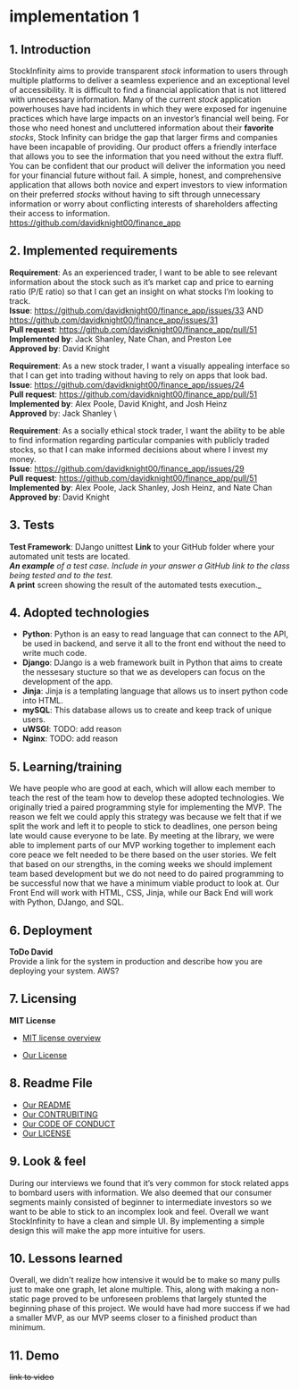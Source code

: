 # implementation 1

## 1. Introduction

StockInfinity aims to provide transparent _stock_ information to users through multiple platforms to deliver a seamless experience and an exceptional level of accessibility. It is difficult to find a financial application that is not littered with unnecessary information. Many of the current _stock_ application powerhouses have had incidents in which they were exposed for ingenuine practices which have large impacts on an investor’s financial well being. For those who need honest and uncluttered information about their **favorite** _stocks_, Stock Infinity can bridge the gap that larger firms and companies have been incapable of providing. Our product offers a friendly interface that allows you to see the information that you need without the extra fluff. You can be confident that our product will deliver the information you need for your financial future without fail. A simple, honest, and comprehensive application that allows both novice and expert investors to view information on their preferred _stocks_ without having to sift through unnecessary information or worry about conflicting interests of shareholders affecting their access to information. \
https://github.com/davidknight00/finance_app

## 2. Implemented requirements

**Requirement**: As an experienced trader, I want to be able to see relevant information about the stock such as it’s market cap and price to earning ratio (P/E ratio) so that I can get an insight on what stocks I’m looking to track. \
**Issue**: https://github.com/davidknight00/finance_app/issues/33 AND https://github.com/davidknight00/finance_app/issues/31 \
**Pull request**: https://github.com/davidknight00/finance_app/pull/51 \
**Implemented by**: Jack Shanley, Nate Chan, and Preston Lee \
**Approved by**: David Knight 

**Requirement**: As a new stock trader, I want a visually appealing interface so that I can get into trading without having to rely on apps that look bad. \
**Issue**: https://github.com/davidknight00/finance_app/issues/24<br />
**Pull request**: https://github.com/davidknight00/finance_app/pull/51 \
**Implemented by**: Alex Poole, David Knight, and Josh Heinz \
**Approved** by: Jack Shanley \

**Requirement**: As a socially ethical stock trader, I want the ability to be able to find information regarding particular companies with publicly traded stocks, so that I can make informed decisions about where I invest my money. \
**Issue**: https://github.com/davidknight00/finance_app/issues/29 \
**Pull request**: https://github.com/davidknight00/finance_app/pull/51 \
**Implemented by**: Alex Poole, Jack Shanley, Josh Heinz, and Nate Chan \
**Approved by**: David Knight


## 3. Tests

**Test Framework**: DJango unittest
**Link** to your GitHub folder where your automated unit tests are located._<br />
**An example** of a test case. Include in your answer a GitHub link to the class being tested and to the test._<br />
**A print** screen showing the result of the automated tests execution._


## 4. Adopted technologies

- **Python**: Python is an easy to read language that can connect to the API, be used in backend, and serve it all to the front end without the need to write much code.
- **Django**: DJango is a web framework built in Python that aims to create the nessesary stucture so that we as developers can focus on the development of the app.
- **Jinja**: Jinja is a templating language that allows us to insert python code into HTML.
- **mySQL**: This database allows us to create and keep track of unique users.
- **uWSGI**: TODO: add reason
- **Nginx**: TODO: add reason

## 5. Learning/training

We have people who are good at each, which will allow each member to teach the rest of the team how to develop these adopted technologies. We originally tried a paired programming style for implementing the MVP. The reason we felt we could apply this strategy was because we felt that if we split the work and left it to people to stick to deadlines, one person being late would cause everyone to be late. By meeting at the library, we were able to implement parts of our MVP working together to implement each core peace we felt needed to be there based on the user stories. We felt that based on our strengths, in the coming weeks we should implement team based development but we do not need to do paired programming to be successful now that we have a minimum viable product to look at. Our Front End will work with HTML, CSS, Jinja, while our Back End will work with Python, DJango, and SQL.


## 6. Deployment

**ToDo David**<br />
Provide a link for the system in production and describe how you are deploying your system.
AWS?

## 7. Licensing

**MIT License**

- [MIT license overview](https://choosealicense.com/licenses/mit/)

- [Our License](https://github.com/davidknight00/finance_app/blob/master/LICENSE)


## 8. Readme File

- [Our README](https://github.com/davidknight00/finance_app/blob/master/README.md)
- [Our CONTRUBITING](https://github.com/davidknight00/finance_app/blob/master/contributing.md)
- [Our CODE OF CONDUCT](https://github.com/davidknight00/finance_app/blob/master/CODE_OF_CONDUCT.md)
- [Our LICENSE](https://github.com/davidknight00/finance_app/blob/master/LICENSE)


## 9. Look & feel

During our interviews we found that it’s very common for stock related apps to bombard users with information. We also deemed that our consumer segments mainly consisted of beginner to intermediate investors so we want to be able to stick to an incomplex look and feel. Overall we want StockInfinity to have a clean and simple UI. By implementing a simple design this will make the app more intuitive for users.

## 10. Lessons learned

Overall, we didn't realize how intensive it would be to make so many pulls just to make one graph, let alone multiple. This, along with making a non-static page proved to be unforeseen problems that largely stunted the beginning phase of this project. We would have had more success if we had a smaller MVP, as our MVP seems closer to a finished product than minimum.

## 11. Demo
~~link to video~~
